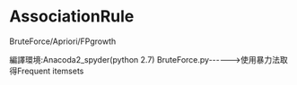 # AssociationRule
BruteForce/Apriori/FPgrowth

編譯環境:Anacoda2_spyder(python 2.7)
BruteForce.py------>使用暴力法取得Frequent itemsets
